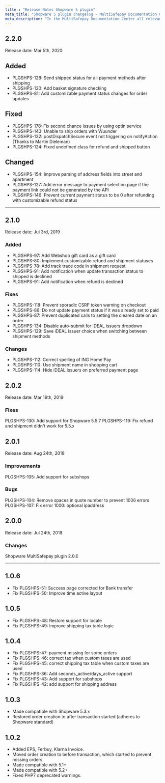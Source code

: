 ```yaml
---
title : "Release Notes Shopware 5 plugin"
meta_title: "Shopware 5 plugin changelog - MultiSafepay Documentation Center"
meta_description: "In the MultiSafepay Documentation Center all relevant information regarding our Plugins and API. As well as Support pages for Payment Method, Tools and General Questions. You can also find the contact details of our Support Team and Integration Team."
---
```


## 2.2.0
Release date: Mar 5th, 2020

## Added
+ PLGSHPS-128: Send shipped status for all payment methods after shipping
+ PLGSHPS-120: Add basket signature checking
+ PLGSHPS-81: Add customizable payment status changes for order updates

## Fixed
+ PLGSHPS-178: Fix second chance issues by using optin service
+ PLGSHPS-143: Unable to ship orders with Wuunder
+ PLGSHPS-132: postDispatchSecure event not triggering on notifyAction (Thanks to Martin Dieleman)
+ PLGSHPS-124: Fixed undefined class for refund and shipped button

## Changed
+ PLGSHPS-154: Improve parsing of address fields into street and apartment
+ PLGSHPS-127: Add error message to payment selection page if the payment link could not be generated by the API
+ PLGSHPS-146: Prevent current payment status to be 0 after refunding with customizable refund status

***

## 2.1.0
Release date: Jul 3rd, 2019
### Added
+ PLGSHPS-97: Add Webshop gift card as a gift card
+ PLGSHPS-80: Implement customizable refund and shipment statuses
+ PLGSHPS-78: Add track trace code in shipment request
+ PLGSHPS-91: Add notification when update transaction status to shipped is declined
+ PLGSHPS-91: Add notification when refund is declined


### Fixes

+ PLGSHPS-118: Prevent sporadic CSRF token warning on checkout
+ PLGSHPS-86: Do not update payment status if it was already set to paid
+ PLGSHPS-87: Prevent duplicated calls to setting the cleared date on an order
+ PLGSHPS-134: Disable auto-submit for iDEAL issuers dropdown
+ PLGSHPS-129: Save iDEAL issuer choice when switching between shipment methods


### Changes

+ PLGSHPS-112: Correct spelling of ING Home'Pay
+ PLGSHPS-110: Use shipment name in shopping cart
+ PLGSHPS-114: Hide iDEAL issuers on preferred payment page

## 2.0.2
Release date: Mar 19th, 2019
### Fixes
PLGSHPS-130: Add support for Shopware 5.5.7
PLGSHPS-119: Fix refund and shipment didn't work for  5.5.x

## 2.0.1
Release date: Aug 24th, 2018
### Improvements
PLGSHPS-105: Add support for subshops

### Bugs
PLGSHPS-104: Remove spaces in quote number to prevent 1006 errors
PLGSHPS-107: Fix error 1000: optional ipaddress

## 2.0.0
Release date: Jul 24th, 2018
### Changes
Shopware MultiSafepay plugin 2.0.0

***

## 1.0.6
+ Fix PLGSHPS-51: Success page corrected for Bank transfer
+ Fix PLGSHPS-50: Improve time active layout

## 1.0.5
+ Fix PLGSHPS-48: Restore support for locale
+ Fix PLGSHPS-49: Improve shipping tax table logic

## 1.0.4
+ Fix PLGSHPS-47: payment missing for some orders
+ Fix PLGSHPS-46: correct tax when custom taxes are used
+ Fix PLGSHPS-45: correct shipping tax table when custom taxes are used
+ Fix PLGSHPS-36: Add seconds_active/days_active support
+ Fix PLGSHPS-43: Add support for subshops
+ Fix PLGSHPS-42: add support for shipping address

## 1.0.3
+ Made compatible with Shopware 5.3.x
+ Restored order creation to after transaction started (adheres to Shopware standard)

## 1.0.2
+ Added EPS, Ferbuy, Klarna Invoice.
+ Moved order creation to before transaction, which started to prevent missing orders.
+ Made compatible with 5.1+
+ Made compatible with 5.2+
+ Fixed PHP7 deprecated warnings.
